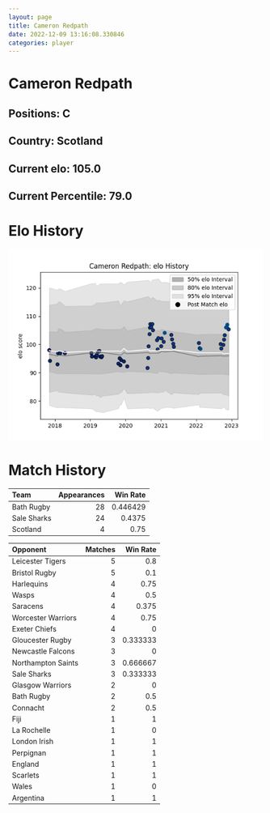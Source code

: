 ```yaml
---  
layout: page  
title: Cameron Redpath  
date: 2022-12-09 13:16:08.330846  
categories: player  
---
```

# Cameron Redpath

## Positions: C

## Country: Scotland

## Current elo: 105.0

## Current Percentile: 79.0

# Elo History


![elo history](history_CameronRedpath.png)
# Match History


| Team        |   Appearances |   Win Rate |
|:------------|--------------:|-----------:|
| Bath Rugby  |            28 |   0.446429 |
| Sale Sharks |            24 |   0.4375   |
| Scotland    |             4 |   0.75     |

| Opponent           |   Matches |   Win Rate |
|:-------------------|----------:|-----------:|
| Leicester Tigers   |         5 |   0.8      |
| Bristol Rugby      |         5 |   0.1      |
| Harlequins         |         4 |   0.75     |
| Wasps              |         4 |   0.5      |
| Saracens           |         4 |   0.375    |
| Worcester Warriors |         4 |   0.75     |
| Exeter Chiefs      |         4 |   0        |
| Gloucester Rugby   |         3 |   0.333333 |
| Newcastle Falcons  |         3 |   0        |
| Northampton Saints |         3 |   0.666667 |
| Sale Sharks        |         3 |   0.333333 |
| Glasgow Warriors   |         2 |   0        |
| Bath Rugby         |         2 |   0.5      |
| Connacht           |         2 |   0.5      |
| Fiji               |         1 |   1        |
| La Rochelle        |         1 |   0        |
| London Irish       |         1 |   1        |
| Perpignan          |         1 |   1        |
| England            |         1 |   1        |
| Scarlets           |         1 |   1        |
| Wales              |         1 |   0        |
| Argentina          |         1 |   1        |